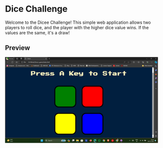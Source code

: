 # Dice Challenge

Welcome to the Dicee Challenge! This simple web application allows two players to roll dice, and the player with the higher dice value wins. If the values are the same, it's a draw!

## Preview
![Preview](screenshot.png)
